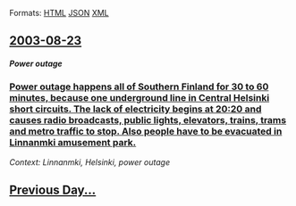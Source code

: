 
Formats: [HTML](2003/08/23/index.html)  [JSON](2003/08/23/index.json)  [XML](2003/08/23/index.xml)  

## [2003-08-23](/news/2003/08/23/index.md)

##### Power outage
### [ Power outage happens all of Southern Finland for 30 to 60 minutes, because one underground line in Central Helsinki short circuits. The lack of electricity begins at 20:20 and causes radio broadcasts, public lights, elevators, trains, trams and metro traffic to stop. Also people have to be evacuated in Linnanmki amusement park. ](/news/2003/08/23/power-outage-happens-all-of-southern-finland-for-30-to-60-minutes-because-one-underground-line-in-central-helsinki-short-circuits-the-lac.md)
_Context: Linnanmki, Helsinki, power outage_

## [Previous Day...](/news/2003/08/22/index.md)

